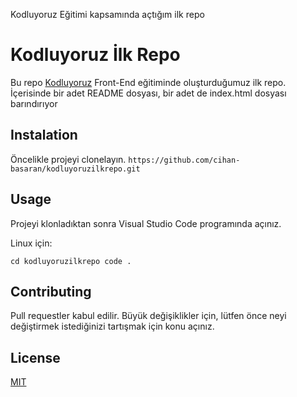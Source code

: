 
Kodluyoruz Eğitimi kapsamında açtığım ilk repo

# Kodluyoruz İlk Repo

Bu repo [Kodluyoruz](Kodluyoruz) Front-End eğitiminde oluşturduğumuz ilk repo. İçerisinde bir adet
README dosyası, bir adet de index.html dosyası barındırıyor

## Instalation

Öncelikle projeyi clonelayın.
`
https://github.com/cihan-basaran/kodluyoruzilkrepo.git
`
## Usage

Projeyi klonladıktan sonra Visual Studio Code programında açınız.

Linux için:

`
cd kodluyoruzilkrepo
code .
`

## Contributing

Pull requestler kabul edilir. Büyük değişiklikler için, lütfen önce neyi değiştirmek istediğinizi tartışmak için konu açınız.

## License

[MIT](MIT)
